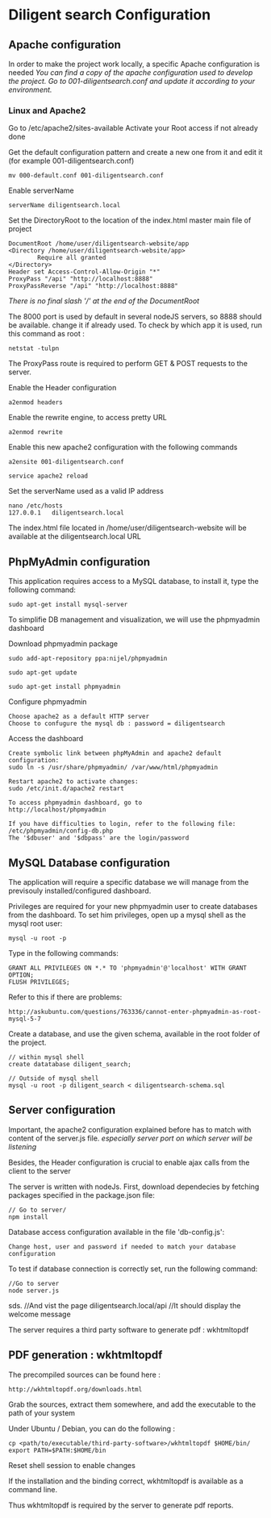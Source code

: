 Diligent search Configuration
==========


## Apache configuration

In order to make the project work locally, a specific Apache configuration is needed
*You can find a copy of the apache configuration used to develop the project. Go to 001-diligentsearch.conf and update it according to your environment.*

### Linux and Apache2

Go to /etc/apache2/sites-available
Activate your Root access if not already done



Get the default configuration pattern and create a new one from it and edit it (for example 001-diligentsearch.conf)

	mv 000-default.conf 001-diligentsearch.conf

Enable serverName 
	
	serverName diligentsearch.local

Set the DirectoryRoot to the location of the index.html master main file of project
	
	DocumentRoot /home/user/diligentsearch-website/app
	<Directory /home/user/diligentsearch-website/app>
	        Require all granted
	</Directory>
	Header set Access-Control-Allow-Origin "*"
	ProxyPass "/api" "http://localhost:8888"
	ProxyPassReverse "/api" "http://localhost:8888"

*There is no final slash '/' at the end of the DocumentRoot*

The 8000 port is used by default in several nodeJS servers, so 8888 should be available. change it if already used. To check by which app it is used, run this command as root :

	netstat -tulpn


The ProxyPass route is required to perform GET & POST requests to the server.

Enable the Header configuration
	
	a2enmod headers

Enable the rewrite engine, to access pretty URL

	a2enmod rewrite

Enable this new apache2 configuration with the following commands

	a2ensite 001-diligentsearch.conf

	service apache2 reload


Set the serverName used as a valid IP address

	nano /etc/hosts
	127.0.0.1	diligentsearch.local

The index.html file located in /home/user/diligentsearch-website will be available at the diligentsearch.local URL





## PhpMyAdmin configuration

This application requires access to a MySQL database, to install it, type the following command:

	sudo apt-get install mysql-server


To simplifie DB management and visualization, we will use the phpmyadmin dashboard

Download phpmyadmin package

	sudo add-apt-repository ppa:nijel/phpmyadmin

	sudo apt-get update

	sudo apt-get install phpmyadmin

Configure phpmyadmin

	Choose apache2 as a default HTTP server
	Choose to confugure the mysql db : password = diligentsearch


Access the dashboard

	Create symbolic link between phpMyAdmin and apache2 default configuration:
	sudo ln -s /usr/share/phpmyadmin/ /var/www/html/phpmyadmin

	Restart apache2 to activate changes:
	sudo /etc/init.d/apache2 restart

	To access phpmyadmin dashboard, go to 
	http://localhost/phpmyadmin

	If you have difficulties to login, refer to the following file:
	/etc/phpmyadmin/config-db.php
	The '$dbuser' and '$dbpass' are the login/password



## MySQL Database configuration

The application will require a specific database we will manage from the previsouly installed/configured dashboard.

Privileges are required for your new phpmyadmin user to create databases from the dashboard. To set him privileges, open up a mysql shell as the mysql root user: 

	mysql -u root -p

Type in the following commands:

	GRANT ALL PRIVILEGES ON *.* TO 'phpmyadmin'@'localhost' WITH GRANT OPTION;
	FLUSH PRIVILEGES;
	
Refer to this if there are problems:

	http://askubuntu.com/questions/763336/cannot-enter-phpmyadmin-as-root-mysql-5-7

Create a database, and use the given schema, available in the root folder of the project.

	// within mysql shell
	create datatabase diligent_search;

	// Outside of mysql shell
	mysql -u root -p diligent_search < diligentsearch-schema.sql




## Server configuration

Important, the apache2 configuration explained before has to match with content of the server.js file.
*especially server port on which server will be listening*

Besides, the Header configuration is crucial to enable ajax calls from the client to the server

The server is written with nodeJs. First, download dependecies by fetching packages specified in the package.json file:

	// Go to server/
	npm install

Database access configuration available in the file 'db-config.js':

	Change host, user and password if needed to match your database configuration
	
To test if database connection is correctly set, run the following command:

	//Go to server
	node server.js
sds.
	//And vist the page diligentsearch.local/api
	//It should display the welcome message


The server requires a third party software to generate pdf : wkhtmltopdf

## PDF generation : wkhtmltopdf

The precompiled sources can be found here :

	http://wkhtmltopdf.org/downloads.html

Grab the sources, extract them somewhere, and add the executable to the path of your system

Under Ubuntu / Debian, you can do the following :

	cp <path/to/executable/third-party-software>/wkhtmltopdf $HOME/bin/
	export PATH=$PATH:$HOME/bin

Reset shell session to enable changes

If the installation and the binding correct, wkhtmltopdf is available as a command line.

Thus wkhtmltopdf is required by the server to generate pdf reports.
